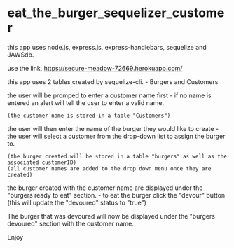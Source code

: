 # eat_the_burger_sequelizer_customer

this app uses node.js, express.js, express-handlebars, sequelize and JAWSdb.

use the link, https://secure-meadow-72669.herokuapp.com/ 

this app uses 2 tables created by sequelize-cli. 
    - Burgers and Customers


the user will be promped to enter a customer name first
    - if no name is entered an alert will tell the user to enter a valid name.

    (the customer name is stored in a table "Customers")

the user will then enter the name of the burger they would like to create
    - the user will select a customer from the drop-down list to assign the burger to.

    (the burger created will be stored in a table "burgers" as well as the associated customerID)
    (all customer names are added to the drop down menu once they are created)


the burger created with the customer name are displayed under the "burgers ready to eat" section.
    - to eat the burger click the "devour" button
    (this will update the "devoured" status to "true")

The burger that was devoured will now be displayed under the "burgers devoured" section with the customer name.


Enjoy